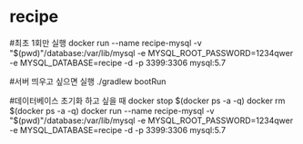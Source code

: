 # recipe
#최초 1회만 실행
docker run --name recipe-mysql -v "$(pwd)"/database:/var/lib/mysql -e MYSQL_ROOT_PASSWORD=1234qwer -e MYSQL_DATABASE=recipe -d -p 3399:3306 mysql:5.7

#서버 띄우고 싶으면 실행
./gradlew bootRun

#데이터베이스 초기화 하고 싶을 때
docker stop $(docker ps -a -q)
docker rm $(docker ps -a -q)
docker run --name recipe-mysql -v "$(pwd)"/database:/var/lib/mysql -e MYSQL_ROOT_PASSWORD=1234qwer -e MYSQL_DATABASE=recipe -d -p 3399:3306 mysql:5.7
